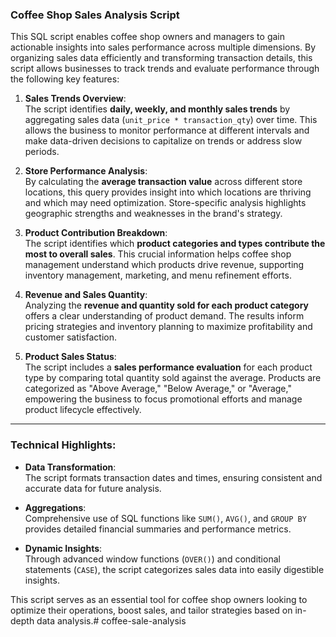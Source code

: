 ### Coffee Shop Sales Analysis Script

This SQL script enables coffee shop owners and managers to gain actionable insights into sales performance across multiple dimensions. By organizing sales data efficiently and transforming transaction details, this script allows businesses to track trends and evaluate performance through the following key features:

1. **Sales Trends Overview**:  
   The script identifies **daily, weekly, and monthly sales trends** by aggregating sales data (`unit_price * transaction_qty`) over time. This allows the business to monitor performance at different intervals and make data-driven decisions to capitalize on trends or address slow periods.

2. **Store Performance Analysis**:  
   By calculating the **average transaction value** across different store locations, this query provides insight into which locations are thriving and which may need optimization. Store-specific analysis highlights geographic strengths and weaknesses in the brand's strategy.

3. **Product Contribution Breakdown**:  
   The script identifies which **product categories and types contribute the most to overall sales**. This crucial information helps coffee shop management understand which products drive revenue, supporting inventory management, marketing, and menu refinement efforts.

4. **Revenue and Sales Quantity**:  
   Analyzing the **revenue and quantity sold for each product category** offers a clear understanding of product demand. The results inform pricing strategies and inventory planning to maximize profitability and customer satisfaction.

5. **Product Sales Status**:  
   The script includes a **sales performance evaluation** for each product type by comparing total quantity sold against the average. Products are categorized as "Above Average," "Below Average," or "Average," empowering the business to focus promotional efforts and manage product lifecycle effectively.

---

### Technical Highlights:
- **Data Transformation**:  
  The script formats transaction dates and times, ensuring consistent and accurate data for future analysis.
  
- **Aggregations**:  
  Comprehensive use of SQL functions like `SUM()`, `AVG()`, and `GROUP BY` provides detailed financial summaries and performance metrics.
  
- **Dynamic Insights**:  
  Through advanced window functions (`OVER()`) and conditional statements (`CASE`), the script categorizes sales data into easily digestible insights.

This script serves as an essential tool for coffee shop owners looking to optimize their operations, boost sales, and tailor strategies based on in-depth data analysis.# coffee-sale-analysis
